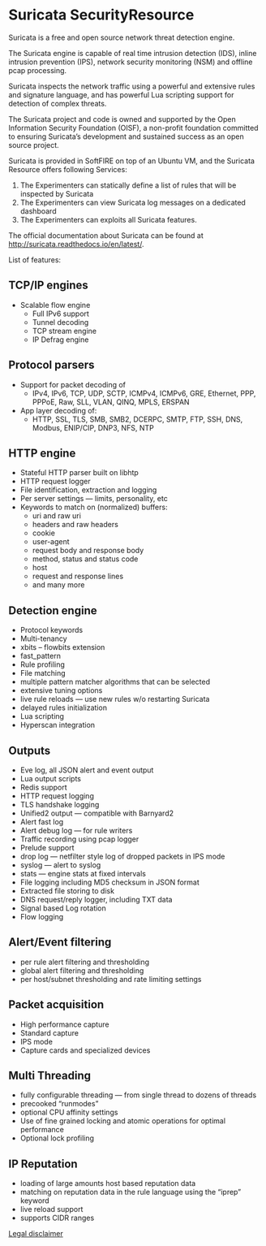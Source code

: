# Suricata SecurityResource

Suricata is a free and open source network threat detection engine.

The Suricata engine is capable of real time intrusion detection (IDS), inline intrusion prevention (IPS), network security monitoring (NSM) and offline pcap processing.

Suricata inspects the network traffic using a powerful and extensive rules and signature language, and has powerful Lua scripting support for detection of complex threats.

The Suricata project and code is owned and supported by the Open Information Security Foundation (OISF), a non-profit foundation committed to ensuring Suricata’s development and sustained success as an open source project.

Suricata is provided in SoftFIRE on top of an Ubuntu VM, and the Suricata Resource offers following Services:

1. The Experimenters can statically define a list of rules that will be inspected by Suricata 
2. The Experimenters can view Suricata log messages on a dedicated dashboard
3. The Experimenters can exploits all Suricata features. 

The official documentation about Suricata can be found at <http://suricata.readthedocs.io/en/latest/>.

List of features: 

## TCP/IP engines

* Scalable flow engine
  * Full IPv6 support
  * Tunnel decoding
  * TCP stream engine
  * IP Defrag engine

## Protocol parsers
* Support for packet decoding of
  * IPv4, IPv6, TCP, UDP, SCTP, ICMPv4, ICMPv6, GRE, Ethernet, PPP, PPPoE, Raw, SLL, VLAN, QINQ, MPLS, ERSPAN
* App layer decoding of:
  * HTTP, SSL, TLS, SMB, SMB2, DCERPC, SMTP, FTP, SSH, DNS, Modbus, ENIP/CIP, DNP3, NFS, NTP

## HTTP engine
* Stateful HTTP parser built on libhtp
* HTTP request logger
* File identification, extraction and logging
* Per server settings — limits, personality, etc
* Keywords to match on (normalized) buffers:
  * uri and raw uri
  * headers and raw headers
  * cookie
  * user-agent
  * request body and response body
  * method, status and status code
  * host
  * request and response lines
  * and many more

## Detection engine
* Protocol keywords
* Multi-tenancy
* xbits – flowbits extension
* fast_pattern
* Rule profiling
* File matching
* multiple pattern matcher algorithms that can be selected
* extensive tuning options
* live rule reloads — use new rules w/o restarting Suricata
* delayed rules initialization
* Lua scripting
* Hyperscan integration

## Outputs

* Eve log, all JSON alert and event output
* Lua output scripts
* Redis support
* HTTP request logging
* TLS handshake logging
* Unified2 output — compatible with Barnyard2
* Alert fast log
* Alert debug log — for rule writers
* Traffic recording using pcap logger
* Prelude support
* drop log — netfilter style log of dropped packets in IPS mode
* syslog — alert to syslog
* stats — engine stats at fixed intervals
* File logging including MD5 checksum in JSON format
* Extracted file storing to disk
* DNS request/reply logger, including TXT data
* Signal based Log rotation
* Flow logging

## Alert/Event filtering

* per rule alert filtering and thresholding
* global alert filtering and thresholding
* per host/subnet thresholding and rate limiting settings

## Packet acquisition

* High performance capture
* Standard capture
* IPS mode
* Capture cards and specialized devices

## Multi Threading

* fully configurable threading — from single thread to dozens of threads
* precooked “runmodes”
* optional CPU affinity settings
* Use of fine grained locking and atomic operations for optimal performance
* Optional lock profiling

## IP Reputation

* loading of large amounts host based reputation data
* matching on reputation data in the rule language using the “iprep” keyword
* live reload support
* supports CIDR ranges

[Legal disclaimer](http://suricata.readthedocs.io/en/latest/licenses/)
